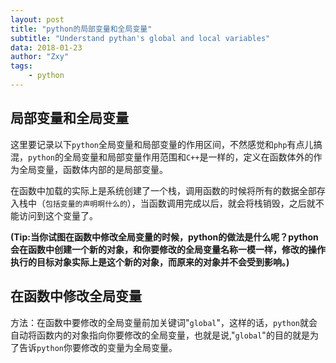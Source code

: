 ```yaml
---
layout: post
title: "python的局部变量和全局变量"
subtitle: "Understand pythan's global and local variables"
data: 2018-01-23
author: "Zxy"
tags:
    - python
---
```


## 局部变量和全局变量
这里要记录以下`python`全局变量和局部变量的作用区间，不然感觉和`php`有点儿搞混，`python`的全局变量和局部变量作用范围和`C++`是一样的，定义在函数体外的作为全局变量，函数体内部的是局部变量。

在函数中加载的实际上是系统创建了一个栈，调用函数的时候将所有的数据全部存入栈中（`包括变量的声明啊什么的`），当函数调用完成以后，就会将栈销毁，之后就不能访问到这个变量了。

**(Tip:当你试图在函数中修改全局变量的时候，python的做法是什么呢？python会在函数中创建一个新的对象，和你要修改的全局变量名称一模一样，修改的操作执行的目标对象实际上是这个新的对象，而原来的对象并不会受到影响。)**

## 在函数中修改全局变量

方法：在函数中要修改的全局变量前加关键词"`global`"，这样的话，`python`就会自动将函数内的对象指向你要修改的全局变量，也就是说,"`global`"的目的就是为了告诉`python`你要修改的变量为全局变量。